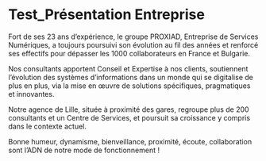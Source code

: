 # Test_Présentation Entreprise

Fort de ses 23 ans d’expérience, le groupe PROXIAD, Entreprise de Services Numériques, a toujours poursuivi son évolution au fil des années et renforcé ses effectifs pour dépasser les 1000 collaborateurs en France et Bulgarie.

Nos consultants apportent Conseil et Expertise à nos clients, soutiennent l’évolution des systèmes d’informations dans un monde qui se digitalise de plus en plus, via la mise en œuvre de solutions spécifiques, pragmatiques et innovantes.

Notre agence de Lille, située à proximité des gares, regroupe plus de 200 consultants et un Centre de Services, et poursuit sa croissance y compris dans le contexte actuel.

Bonne humeur, dynamisme, bienveillance, proximité, écoute, collaboration sont l’ADN de notre mode de fonctionnement !
